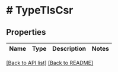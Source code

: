 # # TypeTlsCsr

## Properties

Name | Type | Description | Notes
------------ | ------------- | ------------- | -------------


[[Back to API list]](../../README.md#endpoints) [[Back to README]](../../README.md)
